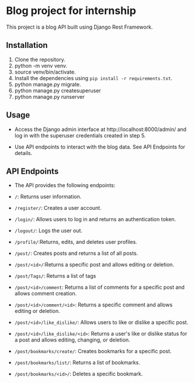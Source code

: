 # Blog project for internship
This project is a blog API built using Django Rest Framework.

## Installation

1. Clone the repository.
2. python -m venv venv.
3. source venv/bin/activate.
4. Install the dependencies using `pip install -r requirements.txt`.
5. python manage.py migrate.
6. python manage.py createsuperuser
7. python manage.py runserver

## Usage

- Access the Django admin interface at http://localhost:8000/admin/ and log in with the superuser credentials created in step 5.

- Use API endpoints to interact with the blog data. See API Endpoints for details.

## API Endpoints

- The API provides the following endpoints:

- `/`: Returns user information.
- `/register/`:  Creates a user account.
- `/login/`: Allows users to log in and returns an authentication token.
- `/logout/`: Logs the user out.
- `/profile/`:Returns, edits, and deletes user profiles.
- `/post/`: Creates posts and returns a list of all posts.
- `/post/<id>/`:Returns a specific post and allows editing or deletion.

- `/post/Tags/`: Returns a list of tags

- `/post/<id>/comment`: Returns a list of comments for a specific post and allows comment creation.
- `/post/<id>/comment/<id>`: Returns a specific comment and allows editing or deletion.
  
- `/post/<id>/like_dislike/`: Allows users to like or dislike a specific post.
-  `/post/<id>/like_dislike/<id>`: Returns a user's like or dislike status for a post and allows editing, changing, or deletion.
   
 - `/post/bookmarks/create/`: Creates bookmarks for a specific post.
- `/post/bookmarks/list/`: Returns a list of bookmarks.
- `/post/bookmarks/<id>/`: Deletes a specific bookmark.

